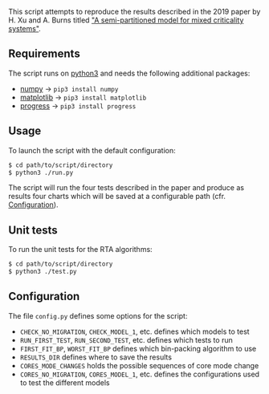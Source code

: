 This script attempts to reproduce the results described in the 2019 paper by H. Xu and A. Burns titled ["A semi-partitioned model for mixed criticality systems"](https://www.sciencedirect.com/science/article/pii/S0164121219300020).

## Requirements
The script runs on [python3](https://www.python.org/download/releases/3.0/) and needs the following additional packages:
* [numpy](https://numpy.org/) -> `pip3 install numpy`
* [matplotlib](https://matplotlib.org/) -> `pip3 install matplotlib`
* [progress](https://pypi.org/project/progress/) -> `pip3 install progress`

## Usage
To launch the script with the default configuration:
```bash
$ cd path/to/script/directory
$ python3 ./run.py
```

The script will run the four tests described in the paper and produce as results four charts which will be saved at a configurable path (cfr. [Configuration](#configuration)).

## Unit tests
To run the unit tests for the RTA algorithms:
```bash
$ cd path/to/script/directory
$ python3 ./test.py
```

## Configuration
The file `config.py` defines some options for the script:
* `CHECK_NO_MIGRATION`, `CHECK_MODEL_1`, etc. defines which models to test
* `RUN_FIRST_TEST`, `RUN_SECOND_TEST`, etc. defines which tests to run
* `FIRST_FIT_BP`, `WORST_FIT_BP` defines which bin-packing algorithm to use
* `RESULTS_DIR` defines where to save the results
* `CORES_MODE_CHANGES` holds the possible sequences of core mode change
* `CORES_NO_MIGRATION`, `CORES_MODEL_1`, etc. defines the configurations used to test the different models

